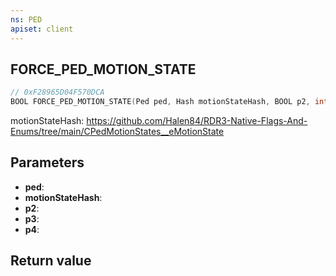 ```yaml
---
ns: PED
apiset: client
---
```

## FORCE_PED_MOTION_STATE

```c
// 0xF28965D04F570DCA
BOOL FORCE_PED_MOTION_STATE(Ped ped, Hash motionStateHash, BOOL p2, int p3, BOOL p4);
```

motionStateHash: https://github.com/Halen84/RDR3-Native-Flags-And-Enums/tree/main/CPedMotionStates__eMotionState

## Parameters
* **ped**:
* **motionStateHash**:
* **p2**:
* **p3**:
* **p4**:

## Return value